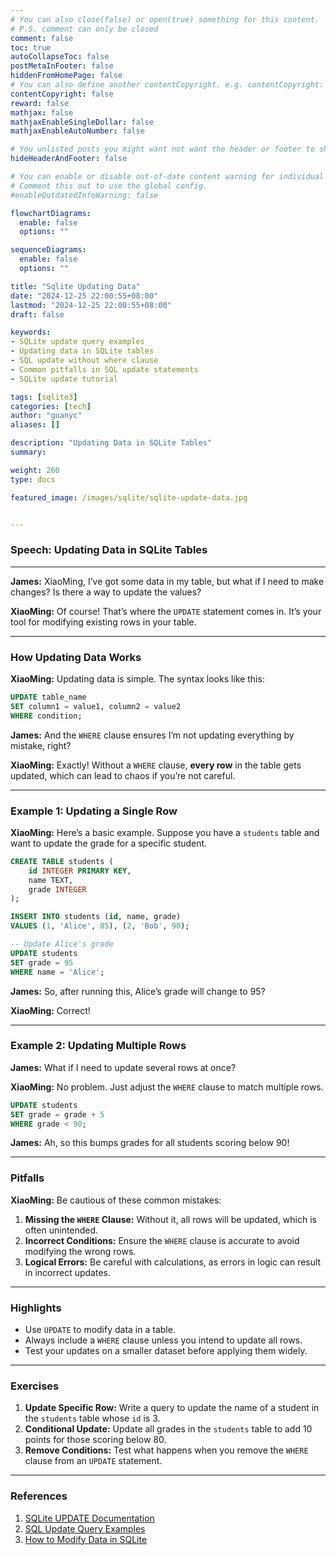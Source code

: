 ```yaml
---
# You can also close(false) or open(true) something for this content.
# P.S. comment can only be closed
comment: false
toc: true
autoCollapseToc: false
postMetaInFooter: false
hiddenFromHomePage: false
# You can also define another contentCopyright. e.g. contentCopyright: "This is another copyright."
contentCopyright: false
reward: false
mathjax: false
mathjaxEnableSingleDollar: false
mathjaxEnableAutoNumber: false

# You unlisted posts you might want not want the header or footer to show
hideHeaderAndFooter: false

# You can enable or disable out-of-date content warning for individual post.
# Comment this out to use the global config.
#enableOutdatedInfoWarning: false

flowchartDiagrams:
  enable: false
  options: ""

sequenceDiagrams:
  enable: false
  options: ""

title: "Sqlite Updating Data"
date: "2024-12-25 22:00:55+08:00"
lastmod: "2024-12-25 22:00:55+08:00"
draft: false

keywords:
- SQLite update query examples
- Updating data in SQLite tables
- SQL update without where clause
- Common pitfalls in SQL update statements
- SQLite update tutorial

tags: [sqlite3]
categories: [tech]
author: "guanyc"
aliases: []

description: "Updating Data in SQLite Tables"
summary:

weight: 260
type: docs

featured_image: /images/sqlite/sqlite-update-data.jpg


---
```


### **Speech: Updating Data in SQLite Tables**

---

**James:** XiaoMing, I’ve got some data in my table, but what if I need to make changes? Is there a way to update the values?

**XiaoMing:** Of course! That’s where the `UPDATE` statement comes in. It’s your tool for modifying existing rows in your table.

---

### **How Updating Data Works**

**XiaoMing:** Updating data is simple. The syntax looks like this:

```sql
UPDATE table_name
SET column1 = value1, column2 = value2
WHERE condition;
```

**James:** And the `WHERE` clause ensures I’m not updating everything by mistake, right?

**XiaoMing:** Exactly! Without a `WHERE` clause, **every row** in the table gets updated, which can lead to chaos if you’re not careful.

---

### **Example 1: Updating a Single Row**

**XiaoMing:** Here’s a basic example. Suppose you have a `students` table and want to update the grade for a specific student.

```sql
CREATE TABLE students (
    id INTEGER PRIMARY KEY,
    name TEXT,
    grade INTEGER
);

INSERT INTO students (id, name, grade)
VALUES (1, 'Alice', 85), (2, 'Bob', 90);

-- Update Alice's grade
UPDATE students
SET grade = 95
WHERE name = 'Alice';
```

**James:** So, after running this, Alice’s grade will change to 95?

**XiaoMing:** Correct!

---

### **Example 2: Updating Multiple Rows**

**James:** What if I need to update several rows at once?

**XiaoMing:** No problem. Just adjust the `WHERE` clause to match multiple rows.

```sql
UPDATE students
SET grade = grade + 5
WHERE grade < 90;
```

**James:** Ah, so this bumps grades for all students scoring below 90!

---

### **Pitfalls**

**XiaoMing:** Be cautious of these common mistakes:
1. **Missing the `WHERE` Clause:** Without it, all rows will be updated, which is often unintended.
2. **Incorrect Conditions:** Ensure the `WHERE` clause is accurate to avoid modifying the wrong rows.
3. **Logical Errors:** Be careful with calculations, as errors in logic can result in incorrect updates.

---

### **Highlights**

- Use `UPDATE` to modify data in a table.
- Always include a `WHERE` clause unless you intend to update all rows.
- Test your updates on a smaller dataset before applying them widely.

---

### **Exercises**

1. **Update Specific Row:** Write a query to update the name of a student in the `students` table whose `id` is 3.
2. **Conditional Update:** Update all grades in the `students` table to add 10 points for those scoring below 80.
3. **Remove Conditions:** Test what happens when you remove the `WHERE` clause from an `UPDATE` statement.

---

### **References**

1. [SQLite UPDATE Documentation](https://www.sqlite.org/lang_update.html)
2. [SQL Update Query Examples](https://www.w3schools.com/sql/sql_update.asp)
3. [How to Modify Data in SQLite](https://sqlitetutorial.net/sqlite-update/)
